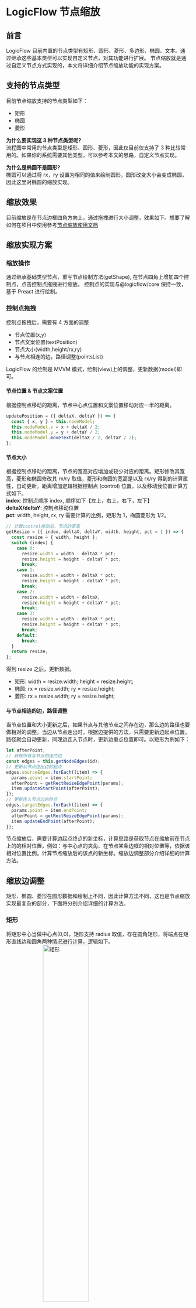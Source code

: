 # LogicFlow 节点缩放

## 前言

LogicFlow 目前内置的节点类型有矩形、圆形、菱形、多边形、椭圆、文本。通过继承这些基本类型可以实现自定义节点，对其功能进行扩展。
节点缩放就是通过自定义节点方式实现的，本文将详细介绍节点缩放功能的实现方案。

## 支持的节点类型

目前节点缩放支持的节点类型如下：

- 矩形
- 椭圆
- 菱形

**为什么要实现这 3 种节点类型呢?**  
流程图中常用的节点类型是矩形、圆形、菱形，因此仅目前仅支持了 3 种比较常用的。如果你的系统需要其他类型，可以参考本文的思路，自定义节点实现。

**为什么是椭圆不是圆形?**  
椭圆可以通过将 rx，ry 设置为相同的值来绘制圆形，圆形改变大小会变成椭圆，因此这里对椭圆的缩放实现。

## 缩放效果

目前缩放是在节点边框四角方向上，通过拖拽进行大小调整，效果如下。想要了解如何在项目中使用参考[节点缩放使用文档](en/guide/extension/extension-node-resize)

<example href="/examples/#/extension/node-resize" :height="450" ></example>

## 缩放实现方案

### 缩放操作

通过继承基础类型节点，重写节点绘制方法(getShape), 在节点四角上增加四个控制点，点击控制点拖拽进行缩放。
控制点的实现与@logicflow/core 保持一致，基于 Preact 进行绘制。

### 控制点拖拽

控制点拖拽后，需要有 4 方面的调整

- 节点位置(x,y)
- 节点文案位置(textPosition)
- 节点大小(width,height/rx,ry)
- 与节点相连的边，路径调整(pointsList)

LogicFlow 的绘制是 MVVM 模式，绘制(view)上的调整，更新数据(model)即可。

#### 节点位置 & 节点文案位置

根据控制点移动的距离，节点中心点位置和文案位置移动对应一半的距离。

```js
updatePosition = ({ deltaX, deltaY }) => {
  const { x, y } = this.nodeModel;
  this.nodeModel.x = x + deltaX / 2;
  this.nodeModel.y = y + deltaY / 2;
  this.nodeModel.moveText(deltaX / 2, deltaY / 2);
};
```

#### 节点大小

根据控制点移动的距离，节点的宽高对应增加或较少对应的距离。矩形修改其宽高，菱形和椭圆修改其 rx/ry 取值，菱形和椭圆的宽高是以及 rx/ry 得到的计算属性，自动更新。距离增加逻辑根据控制点 (control) 位置，以及移动我位置计算方式如下。  
**index**: 控制点顺序 index, 顺序如下【左上，右上，右下，左下】  
**deltaX/deltaY**: 控制点移动位置  
**pct**: width, height, rx, ry 需要计算的比例，矩形为 1，椭圆菱形为 1/2。

```js
// 计算control拖动后，节点的宽高
getResize = ({ index, deltaX, deltaY, width, height, pct = 1 }) => {
  const resize = { width, height };
  switch (index) {
    case 0:
      resize.width = width - deltaX * pct;
      resize.height = height - deltaY * pct;
      break;
    case 1:
      resize.width = width + deltaX * pct;
      resize.height = height - deltaY * pct;
      break;
    case 2:
      resize.width = width + deltaX;
      resize.height = height + deltaY * pct;
      break;
    case 3:
      resize.width = width - deltaX * pct;
      resize.height = height + deltaY * pct;
      break;
    default:
      break;
  }
  return resize;
};
```

得到 resize 之后，更新数据。

- 矩形: width = resize.width; height = resize.height;
- 椭圆: rx = resize.width; ry = resize.height;
- 菱形: rx = resize.width; ry = resize.height;

#### 与节点相连的边，路径调整

当节点位置和大小更新之后，如果节点与其他节点之间存在边，那么边的路径也要做相对的调整。当边从节点连出时，根据边提供的方法，只需要更新边起点位置，路径就会自动更新，同理边连入节点时，更新边重点位置即可。以矩形为例如下：

```js
let afterPoint;
// 获取所有与节点相连的边
const edges = this.getNodeEdges(id);
// 更新从节点连出边的起点
edges.sourceEdges.forEach((item) => {
  params.point = item.startPoint;
  afterPoint = getRectReizeEdgePoint(params);
  item.updateStartPoint(afterPoint);
});
// 更新连入节点边的终点
edges.targetEdges.forEach((item) => {
  params.point = item.endPoint;
  afterPoint = getRectReizeEdgePoint(params);
  item.updateEndPoint(afterPoint);
});
```

节点缩放后，需要计算边起点终点的新坐标，计算思路是获取节点在缩放前在节点上的的相对位置，例如：与中心点的夹角、在节点某条边框的相对位置等，依据该相对位置比例，计算节点缩放后的该点的新坐标。缩放边调整部分介绍详细的计算方法。

## 缩放边调整

矩形、椭圆、菱形在图形数据和绘制上不同，因此计算方法不同，这也是节点缩放实现最复杂的部分，下面将分别介绍详细的计算方法。

### 矩形

将矩形中心当做中心点(0,0)，矩形支持 radius 取值，存在圆角矩形，将端点在矩形直线边和圆角两种情况进行计算，逻辑如下。  
<img src="https://dpubstatic.udache.com/static/dpubimg/Vxibx5_JaH/rect1111.jpeg" alt="矩形" style="width: 50%; margin-left: 20%"/>
<img src="https://dpubstatic.udache.com/static/dpubimg/-2IFZJ7u8S/rectResize.jpeg" alt="矩形resize" style="width: 70%; margin-left: 15%"/>

### 椭圆

将椭圆中心当做中心点(0,0)，计算缩放前边的端点与 X 轴的夹角 θ，缩放后保持夹角 θ 不变计算新坐标。
<img src="https://dpubstatic.udache.com/static/dpubimg/KGcedaNUOz/ellipseResize.jpeg" alt="椭圆resize" style="width: 70%; margin-left: 15%"/>

### 菱形

将菱形中心当做中心点(0,0), 如下图所示，首先计算点 P 到点 E 的距离 L，然后计算出 L 占 NE 距离的比例 pct，缩放后保持 pct 不变计算新坐标。当点 P 坐标大于 0 时以点 E 作为参考点进行比例计算，当点 P 坐标小于 0 时，以点 W 作为参考点进行比例计算。
<img src="https://dpubstatic.udache.com/static/dpubimg/rYtOA0CC7V/diamondResize.jpeg" alt="菱形resize" style="width: 70%; margin-left: 15%"/>

## 个性化配置

### 缩放范围

节点设置缩放的范围，当拖动控制点调整大小达到最大或最小值时，节点大小不会再改变，支持的配置以及默认取值如下。

```js
   // 缩放范围
  sizeRange: {
    rect: {
      minWidth: 30,
      minHeight: 30,
      maxWidth: 300,
      maxHeight: 300,
    },
    ellipse: {
      minRx: 15,
      minRy: 15,
      maxRx: 150,
      maxRy: 150,
    },
    diamond: {
      minRx: 15,
      minRy: 15,
      maxRx: 150,
      maxRy: 150,
    },
  },
```

### 拖动 step

当拖动 step=n 时候，节点坐标会更新 step/2= n/2。step 默认取值为 2，当设置了网格 grid 之后，默认取值为 2 \* grid。

- 默认取值为 2，是为了保证缩放后节点坐标为证书
- 设置了 grid 之后，为了能够保证能够依然高效实用对齐线功能，因此 step 默认设置为 2 \* grid，由此也会带来一些问题，当 grid 取值为 10 以上的值时，操作上会感觉节点缩放不太流畅。这个时候也可以手动修改 step 值，这个时候需要宿主系统功能上做下权衡取舍。

### 样式

增加节点调整后，为了使整体样式个更加舒适，在插件内部设置了节点的主题样式，宿主可以对其进行覆盖设置。

```js
// 设置默认样式，主要将outlineColor设置为透明，不再展示core包中默认的节点外框
lf.setTheme({
  rect: {
    strokeWidth: 2,
    outlineColor: "transparent",
  },
  ellipse: {
    strokeWidth: 2,
    outlineColor: "transparent",
  },
  diamond: {
    strokeWidth: 2,
    outlineColor: "transparent",
  },
});
```

为了能让宿主自由调整一些样式，支持节点缩放边框以及控制点样式调整，支持的样式以及默认值如下。

```js
// 边框和contol拖动点样式的设置
  style: {
    outline: {
      stroke: '#000000',
      strokeWidth: 1,
      strokeDasharray: '3,3',
    },
    controlPoint: {
      width: 7,
      height: 7,
      fill: '#FFFFFF',
      stroke: '#000000',
    },
  },
```

## 事件

节点缩放后，定义了 `node:resize` 事件，并抛出节点缩放前和缩放后的基础信息、大小、位置信息，方便宿主可以进行其他操作。

## 自定义节点使用

为了能够使自定义节点使用缩放功能，内部将 `RectResize`, `EllipseResize` , `DiamondResize` 导出，通过继承 `RectResize.model` , `RectResize.view` 等实现缩放。

## 最后

以上介绍了节点缩放功能的实现方案，如果对此插件实现有想法的同学，欢迎在用户群交流~。
